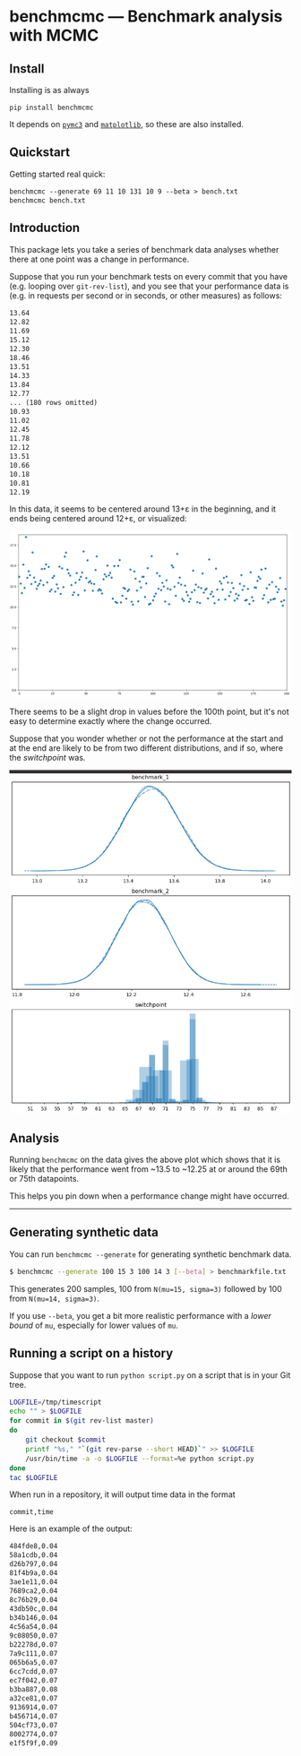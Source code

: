 # benchmcmc — Benchmark analysis with MCMC

## Install

Installing is as always

```
pip install benchmcmc
```

It depends on [`pymc3`](https://pypi.org/project/pymc3/) and
[`matplotlib`](https://pypi.org/project/matplotlib/), so these are also
installed.

## Quickstart

Getting started real quick:

```
benchmcmc --generate 69 11 10 131 10 9 --beta > bench.txt
benchmcmc bench.txt
```


## Introduction

This package lets you take a series of benchmark data analyses whether
there at one point was a change in performance.

Suppose that you run your benchmark tests on every commit that you have
(e.g. looping over `git-rev-list`),
and you see that your performance data
is (e.g. in requests per second or in seconds, or other measures)
as follows:

```
13.64
12.82
11.69
15.12
12.30
18.46
13.51
14.33
13.84
12.77
... (180 rows omitted)
10.93
11.02
12.45
11.78
12.12
13.51
10.66
10.18
10.81
12.19
```

In this data, it seems to be centered around 13+ε in the beginning,
and it ends
being centered around 12+ε, or visualized:

![scatterplot of performance over time](https://raw.githubusercontent.com/pgdr/benchmcmc/main/assets/benchscatter.png)

There seems to be a slight drop in values before the 100th point, but
it's not easy to determine exactly where the change occurred.

Suppose that you wonder whether or not the performance at the start and
at the end are likely to be from two different distributions, and if so,
where the _switchpoint_ was.

![traceplot](https://raw.githubusercontent.com/pgdr/benchmcmc/main/assets/benchmcmc.png)

## Analysis

Running `benchmcmc` on the data gives the above plot which shows that it
is likely that the performance went from ~13.5 to ~12.25 at or around the
69th or 75th datapoints.

This helps you pin down when a performance change might have occurred.


---

## Generating synthetic data

You can run `benchmcmc --generate` for generating synthetic benchmark
data.

```bash
$ benchmcmc --generate 100 15 3 100 14 3 [--beta] > benchmarkfile.txt
```

This generates 200 samples, 100 from `N(mu=15, sigma=3)` followed by 100
from `N(mu=14, sigma=3)`.

If you use `--beta`, you get a bit more realistic performance with a
_lower bound_ of `mu`, especially for lower values of `mu`.


## Running a script on a history

Suppose that you want to run `python script.py` on a script that is in
your Git tree.

```bash
LOGFILE=/tmp/timescript
echo "" > $LOGFILE
for commit in $(git rev-list master)
do
    git checkout $commit
    printf "%s," "`(git rev-parse --short HEAD)`" >> $LOGFILE
    /usr/bin/time -a -o $LOGFILE --format=%e python script.py
done
tac $LOGFILE
```

When run in a repository, it will output time data in the format

```
commit,time
```

Here is an example of the output:

```
484fde8,0.04
58a1cdb,0.04
d26b797,0.04
81f4b9a,0.04
3ae1e11,0.04
7689ca2,0.04
8c76b29,0.04
43db50c,0.04
b34b146,0.04
4c56a54,0.04
9c08050,0.07
b22278d,0.07
7a9c111,0.07
065b6a5,0.07
6cc7cdd,0.07
ec7f042,0.07
b3ba887,0.08
a32ce81,0.07
9136914,0.07
b456714,0.07
504cf73,0.07
8002774,0.07
e1f5f9f,0.09
```
